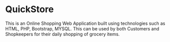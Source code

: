 # QuickStore
This is an Online Shopping Web Application built using technologies such as HTML, PHP, Bootstrap, MYSQL.
This can be used by both Customers and Shopkeepers for their daily shopping of grocery items.
